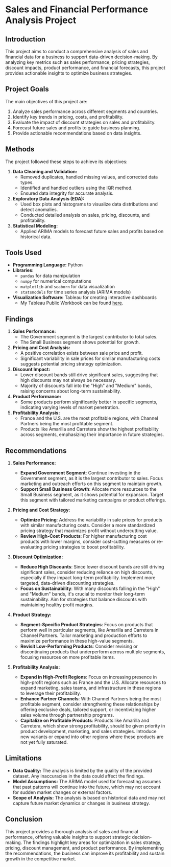 # Sales and Financial Performance Analysis Project

## Introduction
This project aims to conduct a comprehensive analysis of sales and financial data for a business to support data-driven decision-making. By analyzing key metrics such as sales performance, pricing strategies, discount impacts, product performance, and financial forecasts, this project provides actionable insights to optimize business strategies.

## Project Goals
The main objectives of this project are:
1. Analyze sales performance across different segments and countries.
2. Identify key trends in pricing, costs, and profitability.
3. Evaluate the impact of discount strategies on sales and profitability.
4. Forecast future sales and profits to guide business planning.
5. Provide actionable recommendations based on data insights.

## Methods
The project followed these steps to achieve its objectives:
1. **Data Cleaning and Validation:**
   - Removed duplicates, handled missing values, and corrected data types.
   - Identified and handled outliers using the IQR method.
   - Ensured data integrity for accurate analysis.
2. **Exploratory Data Analysis (EDA):**
   - Used box plots and histograms to visualize data distributions and detect anomalies.
   - Conducted detailed analysis on sales, pricing, discounts, and profitability.
3. **Statistical Modeling:**
   - Applied ARIMA models to forecast future sales and profits based on historical data.

## Tools Used
- **Programming Language:** Python
- **Libraries:**
  - `pandas` for data manipulation
  - `numpy` for numerical computations
  - `matplotlib` and `seaborn` for data visualization
  - `statsmodels` for time series analysis (ARIMA models)
- **Visualization Software:** Tableau for creating interactive dashboards
  - My Tableau Public Workbook can be found [here](https://public.tableau.com/app/profile/andrew.kemp5901/viz/ComprehensiveBusinessPerformanceAnalysis/ComprehensiveBusinessPerformanceAnalysis).

## Findings
1. **Sales Performance:**
   - The Government segment is the largest contributor to total sales.
   - The Small Business segment shows potential for growth.
2. **Pricing and Cost Analysis:**
   - A positive correlation exists between sale price and profit.
   - Significant variability in sale prices for similar manufacturing costs suggests potential pricing strategy optimization.
3. **Discount Impact:**
   - Lower discount bands still drive significant sales, suggesting that high discounts may not always be necessary.
   - Majority of discounts fall into the "High" and "Medium" bands, raising concerns about long-term sustainability.
4. **Product Performance:**
   - Some products perform significantly better in specific segments, indicating varying levels of market penetration.
5. **Profitability Analysis:**
   - France and the U.S. are the most profitable regions, with Channel Partners being the most profitable segment.
   - Products like Amarilla and Carretera show the highest profitability across segments, emphasizing their importance in future strategies.

## Recommendations

1. **Sales Performance:**
   - **Expand Government Segment**: Continue investing in the Government segment, as it is the largest contributor to sales. Focus marketing and outreach efforts on this segment to maintain growth.
   - **Support Small Business Growth**: Allocate more resources to the Small Business segment, as it shows potential for expansion. Target this segment with tailored marketing campaigns or product offerings.

2. **Pricing and Cost Strategy:**
   - **Optimize Pricing**: Address the variability in sale prices for products with similar manufacturing costs. Consider a more standardized pricing strategy that maximizes profit without undercutting value.
   - **Review High-Cost Products**: For higher manufacturing cost products with lower margins, consider cost-cutting measures or re-evaluating pricing strategies to boost profitability.

3. **Discount Optimization:**
   - **Reduce High Discounts**: Since lower discount bands are still driving significant sales, consider reducing reliance on high discounts, especially if they impact long-term profitability. Implement more targeted, data-driven discounting strategies.
   - **Focus on Sustainability**: With many discounts falling in the "High" and "Medium" bands, it's crucial to monitor their long-term sustainability. Aim for strategies that balance discounts with maintaining healthy profit margins.

4. **Product Strategy:**
   - **Segment-Specific Product Strategies**: Focus on products that perform well in particular segments, like Amarilla and Carretera in Channel Partners. Tailor marketing and production efforts to maximize performance in these high-value segments.
   - **Revisit Low-Performing Products**: Consider revising or discontinuing products that underperform across multiple segments, focusing resources on more profitable items.

5. **Profitability Analysis:**
   - **Expand in High-Profit Regions**: Focus on increasing presence in high-profit regions such as France and the U.S. Allocate resources to expand marketing, sales teams, and infrastructure in these regions to leverage their profitability.
   - **Enhance Partner Channels**: With Channel Partners being the most profitable segment, consider strengthening these relationships by offering exclusive deals, tailored support, or incentivizing higher sales volume through partnership programs.
   - **Capitalize on Profitable Products**: Products like Amarilla and Carretera, which show strong profitability, should be given priority in product development, marketing, and sales strategies. Introduce new variants or expand into other regions where these products are not yet fully saturated.

## Limitations
- **Data Quality:** The analysis is limited by the quality of the provided dataset. Any inaccuracies in the data could affect the findings.
- **Model Assumptions:** The ARIMA model used for forecasting assumes that past patterns will continue into the future, which may not account for sudden market changes or external factors.
- **Scope of Analysis:** The analysis is based on historical data and may not capture future market dynamics or changes in business strategy.

## Conclusion
This project provides a thorough analysis of sales and financial performance, offering valuable insights to support strategic decision-making. The findings highlight key areas for optimization in sales strategy, pricing, discount management, and product performance. By implementing the recommendations, the business can improve its profitability and sustain growth in the competitive market.

